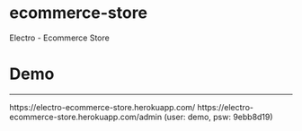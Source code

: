 # ecommerce-store
Electro - Ecommerce Store

<h1>Demo</h1>
<hr>
https://electro-ecommerce-store.herokuapp.com/
https://electro-ecommerce-store.herokuapp.com/admin  (user: demo, psw: 9ebb8d19)
